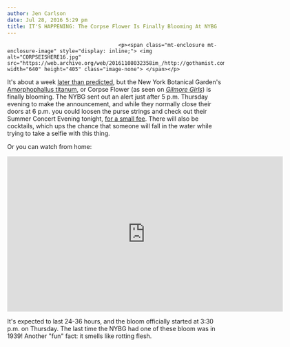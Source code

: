 ```yaml
---
author: Jen Carlson
date: Jul 28, 2016 5:29 pm
title: IT'S HAPPENING: The Corpse Flower Is Finally Blooming At NYBG
---
```


	
										<p><span class="mt-enclosure mt-enclosure-image" style="display: inline;"> <img alt="CORPSEISHERE16.jpg" src="https://web.archive.org/web/20161108032358im_/http://gothamist.com/attachments/arts_jen/CORPSEISHERE16.jpg" width="640" height="405" class="image-none"> </span></p>

<p>It&apos;s about a week <a href="https://web.archive.org/web/20161108032358/http://gothamist.com/2016/07/25/stink_flower_delay.php#photo-1">later than predicted</a>, but the New York Botanical Garden&apos;s <a href="https://web.archive.org/web/20161108032358/http://gothamist.com/2016/07/21/smell_it_stinky_corpse_flower_set_t.php">Amorphophallus titanum</a>, or Corpse Flower (as seen on <a href="https://web.archive.org/web/20161108032358/http://laist.com/2016/07/27/gilmore_girls_back_in_november.php"><em>Gilmore Girls</em></a>) is finally blooming. The NYBG sent out an alert just after 5 p.m. Thursday evening to make the announcement, and while they normally close their doors at 6 p.m. you could loosen the purse strings and check out their Summer Concert Evening tonight, <a href="https://web.archive.org/web/20161108032358/http://bit.ly/125-evenings">for a small fee</a>. There will also be cocktails, which ups the chance that someone will fall in the water while trying to take a selfie with this thing. </p>

<p>Or you can watch from home:</p>

<p><iframe width="640" height="360" src="https://web.archive.org/web/20161108032358if_/https://www.youtube.com/embed/zfV5K_uJ-iM" frameborder="0" allowfullscreen></iframe></p>

<p>It&apos;s expected to last 24-36 hours, and the bloom officially started at 3:30 p.m. on Thursday. The last time the NYBG had one of these bloom was in 1939! Another &quot;fun&quot; fact: it smells like rotting flesh.</p>					
										
									
				
